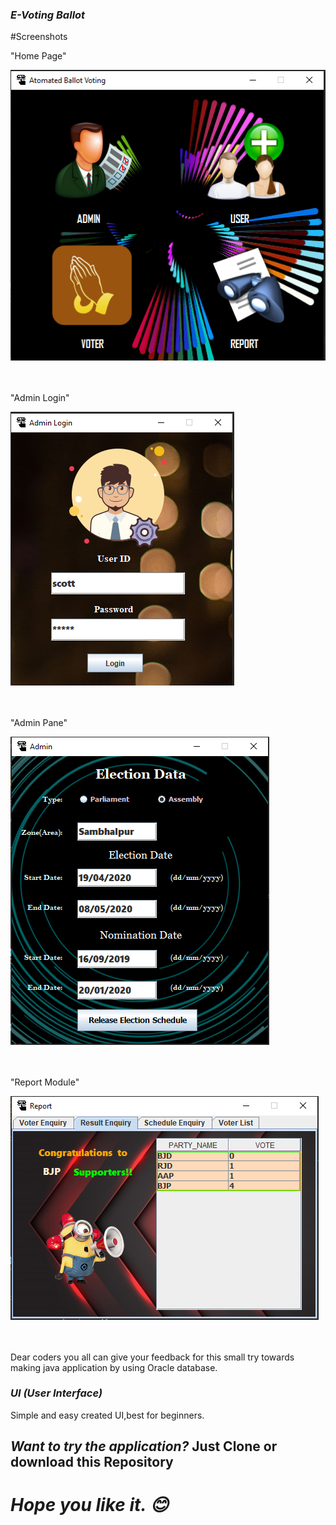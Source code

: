 
### *E-Voting Ballot*

#Screenshots

<p align="center">
  <p>"Home Page"</p>
  <img src="https://github.com/Ankit289Prasad/E-Voting-Ballot/blob/master/src/home.png"><br/><br/><br/>
  <p>"Admin Login"</p>
  <img src="https://github.com/Ankit289Prasad/E-Voting-Ballot/blob/master/src/adminlogin.png"><br/><br/><br/>
  <p>"Admin Pane"</p>
  <img src="https://github.com/Ankit289Prasad/E-Voting-Ballot/blob/master/src/admin.png"><br/><br/><br/>
  <p>"Report Module"</p>
  <img src="https://github.com/Ankit289Prasad/E-Voting-Ballot/blob/master/src/report.png"><br/><br/><br/>
</p>


Dear coders you all can give your feedback for this small try towards making java application by using Oracle database. 


### *UI (User Interface)*
Simple and easy created UI,best for beginners.

## *Want to try the application?* Just Clone or download this Repository

# *Hope you like it. 😊*
